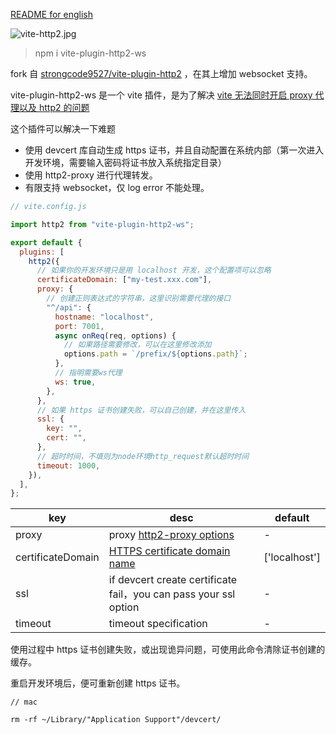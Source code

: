 [README for english](https://github.com/YujiaCheng1996/vite-plugin-http2/blob/master/README-en.md)

![vite-http2.jpg](http://tva1.sinaimg.cn/large/005KcNyUly1gzhr1ei0b4j30gj04hjrg.jpg)

> npm i vite-plugin-http2-ws

fork 自 [strongcode9527/vite-plugin-http2](https://github.com/strongcode9527/vite-plugin-http2) ，在其上增加 websocket 支持。

vite-plugin-http2-ws 是一个 vite 插件，是为了解决 [vite 无法同时开启 proxy 代理以及 http2 的问题](https://github.com/vitejs/vite/issues/484)

这个插件可以解决一下难题

- 使用 devcert 库自动生成 https 证书，并且自动配置在系统内部（第一次进入开发环境，需要输入密码将证书放入系统指定目录）
- 使用 http2-proxy 进行代理转发。
- 有限支持 websocket，仅 log error 不能处理。

```javascript
// vite.config.js

import http2 from "vite-plugin-http2-ws";

export default {
  plugins: [
    http2({
      // 如果你的开发环境只是用 localhost 开发，这个配置项可以忽略
      certificateDomain: ["my-test.xxx.com"],
      proxy: {
        // 创建正则表达式的字符串，这里识别需要代理的接口
        "^/api": {
          hostname: "localhost",
          port: 7001,
          async onReq(req, options) {
            // 如果路径需要修改，可以在这里修改添加
            options.path = `/prefix/${options.path}`;
          },
          // 指明需要ws代理
          ws: true,
        },
      },
      // 如果 https 证书创建失败，可以自己创建，并在这里传入
      ssl: {
        key: "",
        cert: "",
      },
      // 超时时间，不填则为node环境http_request默认超时时间
      timeout: 1000,
    }),
  ],
};
```

| key               | desc                                                                                        | default       |
| ----------------- | ------------------------------------------------------------------------------------------- | ------------- |
| proxy             | proxy [http2-proxy options](https://github.com/nxtedition/node-http2-proxy#options)         | -             |
| certificateDomain | [HTTPS certificate domain name](https://github.com/davewasmer/devcert#multiple-domains-san) | ['localhost'] |
| ssl               | if devcert create certificate fail，you can pass your ssl option                            | -             |
| timeout           | timeout specification                                                                       | -             |

使用过程中 https 证书创建失败，或出现诡异问题，可使用此命令清除证书创建的缓存。

重启开发环境后，便可重新创建 https 证书。

```
// mac

rm -rf ~/Library/"Application Support"/devcert/

```
